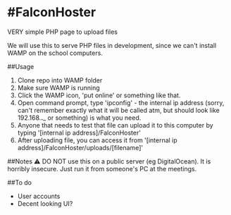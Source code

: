 #FalconHoster
=

VERY simple PHP page to upload files

We will use this to serve PHP files in development, since we can't install WAMP on the school computers.

##Usage
1. Clone repo into WAMP folder
2. Make sure WAMP is running
3. Click the WAMP icon, 'put online' or something like that.
4. Open command prompt, type 'ipconfig' - the internal ip address (sorry, can't remember exactly what it will be called atm, but should look like 192.168.__.___	or something) is what you need.
5. Anyone that needs to test that file can upload it to this computer by typing '[internal ip address]/FalconHoster'
6. After uploading file, you can access it from
	'[internal ip address]/FalconHoster/uploads/[filename]'

##Notes
:warning: DO NOT use this on a public server (eg DigitalOcean). It is horribly insecure. Just run it from someone's PC at the meetings.

##To do
- User accounts
- Decent looking UI?

